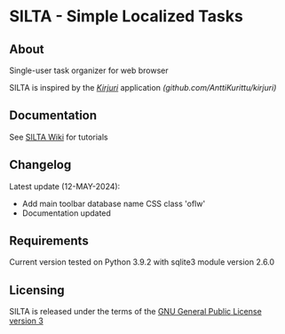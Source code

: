 # SILTA - Simple Localized Tasks

## About
Single-user task organizer for web browser

SILTA is inspired by the [*Kirjuri*](https://github.com/AnttiKurittu/kirjuri) application *(github.com/AnttiKurittu/kirjuri)*

## Documentation
See [SILTA Wiki](https://github.com/muonato/silta/wiki/) for tutorials

## Changelog
Latest update (12-MAY-2024):
  - Add main toolbar database name CSS class 'oflw'
  - Documentation updated

## Requirements
Current version tested on Python 3.9.2 with sqlite3 module version 2.6.0

## Licensing
SILTA is released under the terms of the [GNU General Public License version 3](https://www.gnu.org/licenses/gpl-3.0.en.html)
